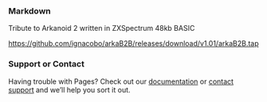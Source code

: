 
### Markdown

Tribute to Arkanoid 2 written in ZXSpectrum 48kb BASIC 

https://github.com/ignacobo/arkaB2B/releases/download/v1.01/arkaB2B.tap


### Support or Contact

Having trouble with Pages? Check out our [documentation](https://docs.github.com/categories/github-pages-basics/) or [contact support](https://support.github.com/contact) and we’ll help you sort it out.
